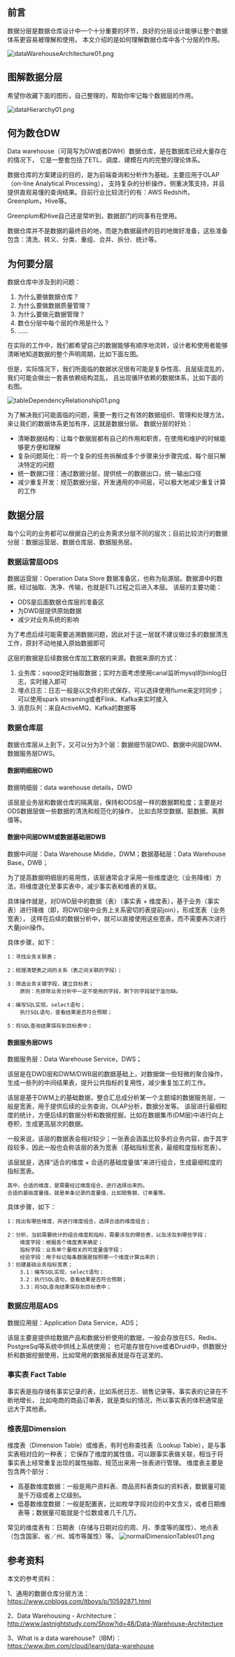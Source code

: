 ## 前言

数据分层是数据仓库设计中一个十分重要的环节，良好的分层设计能够让整个数据体系更容易被理解和使用。
本文介绍的是如何理解数据仓库中各个分层的作用。

![dataWarehouseArchitecture01.png](img/04/dataWarehouseArchitecture01.png)

## 图解数据分层
希望你收藏下面的图形，自己整理的，帮助你牢记每个数据层的作用。

![dataHierarchy01.png](img/04/dataHierarchy01.png)

## 何为数仓DW
Data warehouse（可简写为DW或者DWH）数据仓库，是在数据库已经大量存在的情况下，
它是一整套包括了ETL、调度、建模在内的完整的理论体系。

数据仓库的方案建设的目的，是为前端查询和分析作为基础，主要应用于OLAP（on-line Analytical Processing），
支持复杂的分析操作，侧重决策支持，并且提供直观易懂的查询结果。目前行业比较流行的有：AWS Redshift，Greenplum，Hive等。

Greenplum和Hive自己还是常听到，数据部门的同事有在使用。

数据仓库并不是数据的最终目的地，而是为数据最终的目的地做好准备，这些准备包含：清洗、转义、分类、重组、合并、拆分、统计等。

## 为何要分层
数据仓库中涉及到的问题：
1. 为什么要做数据仓库？
2. 为什么要做数据质量管理？
3. 为什么要做元数据管理？
4. 数仓分层中每个层的作用是什么？
5. …...

在实际的工作中，我们都希望自己的数据能够有顺序地流转，设计者和使用者能够清晰地知道数据的整个声明周期，比如下面左图。

但是，实际情况下，我们所面临的数据状况很有可能是复杂性高、且层级混乱的，我们可能会做出一套表依赖结构混乱，
且出现循环依赖的数据体系，比如下面的右图。

![tableDependencyRelationship01.png](img/04/tableDependencyRelationship01.png)

为了解决我们可能面临的问题，需要一套行之有效的数据组织、管理和处理方法，来让我们的数据体系更加有序，这就是数据分层。
数据分层的好处：

* 清晰数据结构：让每个数据层都有自己的作用和职责，在使用和维护的时候能够更方便和理解
* 复杂问题简化：将一个复杂的任务拆解成多个步骤来分步骤完成，每个层只解决特定的问题
* 统一数据口径：通过数据分层，提供统一的数据出口，统一输出口径
* 减少重复开发：规范数据分层，开发通用的中间层，可以极大地减少重复计算的工作

## 数据分层
每个公司的业务都可以根据自己的业务需求分层不同的层次；目前比较流行的数据分层：数据运营层、数据仓库层、数据服务层。

### 数据运营层ODS
数据运营层：Operation Data Store 数据准备区，也称为贴源层。数据源中的数据，经过抽取、洗净、传输，也就是ETL过程之后进入本层。
该层的主要功能：
* ODS是后面数据仓库层的准备区
* 为DWD层提供原始数据
* 减少对业务系统的影响

为了考虑后续可能需要追溯数据问题，因此对于这一层就不建议做过多的数据清洗工作，原封不动地接入原始数据即可

这层的数据是后续数据仓库加工数据的来源。数据来源的方式：
1. 业务库：sqoop定时抽取数据；实时方面考虑使用canal监听mysql的binlog日志，实时接入即可
2. 埋点日志：日志一般是以文件的形式保存，可以选择使用flume来定时同步；可以使用spark streaming或者Flink、Kafka来实时接入
3. 消息队列：来自ActiveMQ、Kafka的数据等

### 数据仓库层
数据仓库层从上到下，又可以分为3个层：数据细节层DWD、数据中间层DWM、数据服务层DWS。

#### 数据明细层DWD
数据明细层：data warehouse details，DWD

该层是业务层和数据仓库的隔离层，保持和ODS层一样的数据颗粒度；主要是对ODS数据层做一些数据的清洗和规范化的操作，
比如去除空数据、脏数据、离群值等。

#### 数据中间层DWM或数据基础层DWB
数据中间层：Data Warehouse Middle，DWM；数据基础层：Data Warehouse Base，DWB；

为了提高数据明细层的易用性，该层通常会才采用一些维度退化（业务降维）方法，将维度退化至事实表中，减少事实表和维表的关联。

具体操作就是，对DWD层中的数据（表）（事实表 + 维度表），基于业务（事实表）进行降维（即，将DWD层中业务上关系密切的表提前join），形成宽表（业务宽表），
这样在后续的数据分析中，就可以直接使用这些宽表，而不需要再次进行大量join操作。

具体步骤，如下：
```text
1：寻找业务关联表；

2：梳理清楚表之间的关系（表之间关联的字段）；

3：筛选业务关键字段，建立目标表；
    原则：先排除业务分析中一定不使用的字段，剩下的字段就宁滥勿缺。

4：编写SQL实现，select语句；
    执行SQL语句，查看结果是否符合预期；
    
5：将SQL查询结果保存到目标表中；
```

#### 数据服务层DWS
数据服务层：Data Warehouse Service，DWS；

该层是在DWD层和DWM/DWB层的数据基础上，对数据做一些轻微的聚合操作，生成一些列的中间结果表，提升公共指标的复用性，减少重复加工的工作。

该层是基于DWM上的基础数据，整合汇总成分析某一个主题域的数据服务层，一般是宽表，用于提供后续的业务查询，OLAP分析，数据分发等。
该层进行最细粒度的统计，方便后续的数据分析和数据挖掘，比如在数据集市(DM层)中进行向上卷积，生成更高层次的数据。

一般来说，该层的数据表会相对较少；一张表会涵盖比较多的业务内容，由于其字段较多，因此一般也会称该层的表为宽表（基础指标宽表，最细粒度指标宽表）。

该层就是，选择“适合的维度 + 合适的基础度量值”来进行组合，生成最细粒度的指标宽表。
```text
其中，合适的维度，是需要经过维度组合，进行选择出来的。
合适的基础度量值，就是单条记录的度量值，比如销售额、订单量等。
```

具体步骤，如下：
```text
1：找出有哪些维度，并进行维度组合，选择合适的维度组合；

2：分析，当前需要统计的组合维度和指标，需要涉及的哪些表，以及涉及到哪些字段；
    维度字段：根据各个维度表来确定；
    指标字段：业务单个量相关的可度量值字段；
    经验字段：用于标记每条数据是按照哪一个维度计算出来的；
3：创建基础业务指标宽表；
    3.1：编写SQL实现，select语句；
    3.2：执行SQL语句，查看结果是否符合预期；
    3.3：将SQL查询结果保存到目标表中；
```

### 数据应用层ADS
数据应用层：Application Data Service，ADS；

该层主要是提供给数据产品和数据分析使用的数据，一般会存放在ES、Redis、PostgreSql等系统中供线上系统使用；
也可能存放在hive或者Druid中，供数据分析和数据挖掘使用，比如常用的数据报表就是存在这里的。

### 事实表 Fact Table
事实表是指存储有事实记录的表，比如系统日志、销售记录等。事实表的记录在不断地增长，
比如电商的商品订单表，就是类似的情况，所以事实表的体积通常是远大于其他表。

### 维表层Dimension
维度表（Dimension Table）或维表，有时也称查找表（Lookup Table），是与事实表相对应的一种表；
它保存了维度的属性值，可以跟事实表做关联，相当于将事实表上经常重复出现的属性抽取、规范出来用一张表进行管理。
维度表主要是包含两个部分：

* 高基数维度数据：一般是用户资料表、商品资料表类似的资料表，数据量可能是千万级或者上亿级别。
* 低基数维度数据：一般是配置表，比如枚举字段对应的中文含义，或者日期维表等；数据量可能就是个位数或者几千几万。

常见的维度表有：日期表（存储与日期对应的周、月、季度等的属性）、地点表（包含国家、省／州、城市等属性）等。
![normalDimensionTables01.png](img/04/normalDimensionTables01.png)

## 参考资料
本文的参考资料：

1、通用的数据仓库分层方法：https://www.cnblogs.com/itboys/p/10592871.html

2、Data Warehousing - Architecture：http://www.lastnightstudy.com/Show?id=48/Data-Warehouse-Architecture

3、What is a data warehouse?（IBM）：https://www.ibm.com/cloud/learn/data-warehouse